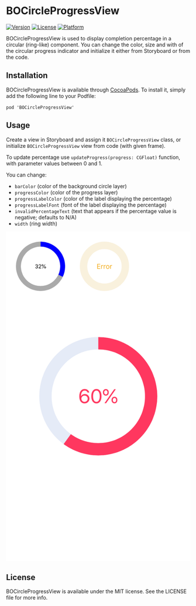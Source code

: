 # BOCircleProgressView

[![Version](https://img.shields.io/cocoapods/v/BOCircleProgressView.svg?style=flat)](https://cocoapods.org/pods/BOCircleProgressView)
[![License](https://img.shields.io/cocoapods/l/BOCircleProgressView.svg?style=flat)](https://cocoapods.org/pods/BOCircleProgressView)
[![Platform](https://img.shields.io/cocoapods/p/BOCircleProgressView.svg?style=flat)](https://cocoapods.org/pods/BOCircleProgressView)

BOCircleProgressView is used to display completion percentage in a circular (ring-like) component. You can change the color, size and with of the circular progress indicator and initialize it either from Storyboard or from the code.


## Installation

BOCircleProgressView is available through [CocoaPods](https://cocoapods.org). To install
it, simply add the following line to your Podfile:

```
pod 'BOCircleProgressView'
```

## Usage

Create a view in Storyboard and assign it `BOCircleProgressView` class, or initialize `BOCircleProgressView` view from code (with given frame).

To update percentage use `updateProgress(progress: CGFloat)` function, with parameter values between 0 and 1.

You can change:
- `barColor` (color of the background circle layer)
- `progressColor` (color of the progress layer) 
- `progressLabelColor` (color of the label displaying the percentage)
- `progressLabelFont` (font of the label displaying the percentage) 
- `invalidPercentageText` (text that appears if the percentage value is negative; defaults to N/A) 
- `width` (ring width)

<img src="https://raw.githubusercontent.com/jelenakrmar/circle-progress-view/master/Screenshot.png">

## License

BOCircleProgressView is available under the MIT license. See the LICENSE file for more info.
